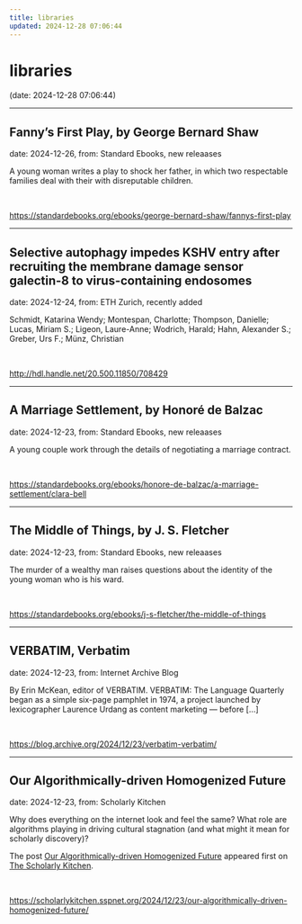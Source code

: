 ```yaml
---
title: libraries
updated: 2024-12-28 07:06:44
---
```


# libraries

(date: 2024-12-28 07:06:44)

---

## Fanny’s First Play, by George Bernard Shaw

date: 2024-12-26, from: Standard Ebooks, new releaases

A young woman writes a play to shock her father, in which two respectable families deal with their with disreputable children. 

<br> 

<https://standardebooks.org/ebooks/george-bernard-shaw/fannys-first-play>

---

## Selective autophagy impedes KSHV entry after recruiting the membrane damage sensor galectin-8 to virus-containing endosomes

date: 2024-12-24, from: ETH Zurich, recently added

Schmidt, Katarina Wendy; Montespan, Charlotte; Thompson, Danielle; Lucas, Miriam S.; Ligeon, Laure-Anne; Wodrich, Harald; Hahn, Alexander S.; Greber, Urs F.; Münz, Christian 

<br> 

<http://hdl.handle.net/20.500.11850/708429>

---

## A Marriage Settlement, by Honoré de Balzac

date: 2024-12-23, from: Standard Ebooks, new releaases

A young couple work through the details of negotiating a marriage contract. 

<br> 

<https://standardebooks.org/ebooks/honore-de-balzac/a-marriage-settlement/clara-bell>

---

## The Middle of Things, by J. S. Fletcher

date: 2024-12-23, from: Standard Ebooks, new releaases

The murder of a wealthy man raises questions about the identity of the young woman who is his ward. 

<br> 

<https://standardebooks.org/ebooks/j-s-fletcher/the-middle-of-things>

---

## VERBATIM, Verbatim

date: 2024-12-23, from: Internet Archive Blog

By Erin McKean, editor of VERBATIM. VERBATIM: The Language Quarterly began as a simple six-page pamphlet in 1974, a project launched by lexicographer Laurence Urdang as content marketing — before [&#8230;] 

<br> 

<https://blog.archive.org/2024/12/23/verbatim-verbatim/>

---

## Our Algorithmically-driven Homogenized Future

date: 2024-12-23, from: Scholarly Kitchen

<p>Why does everything on the internet look and feel the same? What role are algorithms playing in driving cultural stagnation (and what might it mean for scholarly discovery)?</p>
<p>The post <a href="https://scholarlykitchen.sspnet.org/2024/12/23/our-algorithmically-driven-homogenized-future/">Our Algorithmically-driven Homogenized Future</a> appeared first on <a href="https://scholarlykitchen.sspnet.org">The Scholarly Kitchen</a>.</p>
 

<br> 

<https://scholarlykitchen.sspnet.org/2024/12/23/our-algorithmically-driven-homogenized-future/>

